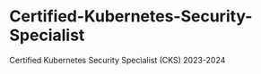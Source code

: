# Certified-Kubernetes-Security-Specialist
Certified Kubernetes Security Specialist (CKS) 2023-2024
